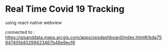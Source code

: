 # Real Time Covid 19 Tracking

using react-native webview

connected to : <a>https://gisanddata.maps.arcgis.com/apps/opsdashboard/index.html#/bda7594740fd40299423467b48e9ecf6</a>

